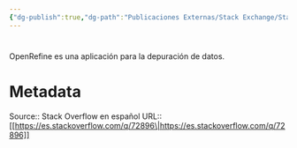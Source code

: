 ```yaml
---
{"dg-publish":true,"dg-path":"Publicaciones Externas/Stack Exchange/Stack Overflow en español/es.stackoverflow.com-72896.md","permalink":"/publicaciones-externas/stack-exchange/stack-overflow-en-espanol/es-stackoverflow-com-72896/","hide":true,"noteIcon":"default","created":"2024-04-03T12:49:10.727-06:00","updated":"2024-04-05T16:43:50.986-06:00"}
---
```


# 

OpenRefine es una aplicación para la depuración de datos.

# Metadata
Source:: Stack Overflow en español
URL:: [[https://es.stackoverflow.com/q/72896\|https://es.stackoverflow.com/q/72896]]


